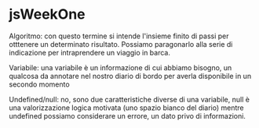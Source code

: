 # jsWeekOne

Algoritmo: con questo termine si intende l'insieme finito di passi per otttenere un determinato risultato.
           Possiamo paragonarlo alla serie di indicazione per intraprendere un viaggio in barca.

Variabile: una variabile è un informazione di cui abbiamo bisogno, un qualcosa da annotare nel nostro diario di bordo 
            per averla disponibile in un secondo momento

Undefined/null: no, sono due caratteristiche diverse di una variabile, null è una valorizzazione logica motivata (uno spazio bianco del diario) 
                mentre undefined possiamo considerare un errore, un dato privo di informazioni.
